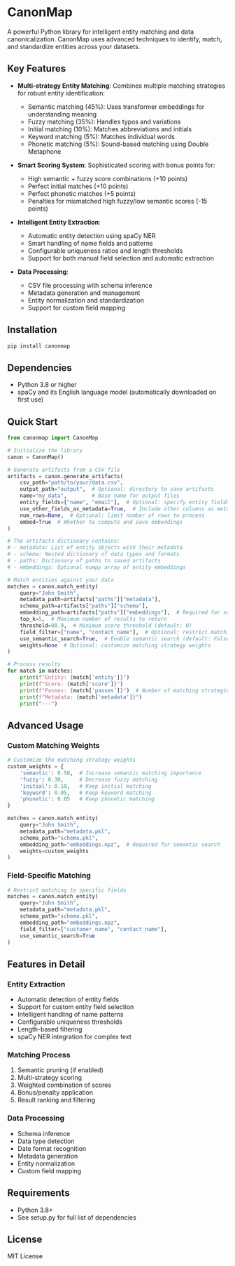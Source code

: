 # CanonMap

A powerful Python library for intelligent entity matching and data canonicalization. CanonMap uses advanced techniques to identify, match, and standardize entities across your datasets.

## Key Features

- **Multi-strategy Entity Matching**: Combines multiple matching strategies for robust entity identification:
  - Semantic matching (45%): Uses transformer embeddings for understanding meaning
  - Fuzzy matching (35%): Handles typos and variations
  - Initial matching (10%): Matches abbreviations and initials
  - Keyword matching (5%): Matches individual words
  - Phonetic matching (5%): Sound-based matching using Double Metaphone

- **Smart Scoring System**: Sophisticated scoring with bonus points for:
  - High semantic + fuzzy score combinations (+10 points)
  - Perfect initial matches (+10 points)
  - Perfect phonetic matches (+5 points)
  - Penalties for mismatched high fuzzy/low semantic scores (-15 points)

- **Intelligent Entity Extraction**:
  - Automatic entity detection using spaCy NER
  - Smart handling of name fields and patterns
  - Configurable uniqueness ratios and length thresholds
  - Support for both manual field selection and automatic extraction

- **Data Processing**:
  - CSV file processing with schema inference
  - Metadata generation and management
  - Entity normalization and standardization
  - Support for custom field mapping

## Installation

```bash
pip install canonmap
```

## Dependencies

- Python 3.8 or higher
- spaCy and its English language model (automatically downloaded on first use)

## Quick Start

```python
from canonmap import CanonMap

# Initialize the library
canon = CanonMap()

# Generate artifacts from a CSV file
artifacts = canon.generate_artifacts(
    csv_path="path/to/your/data.csv",
    output_path="output",  # Optional: directory to save artifacts
    name="my_data",        # Base name for output files
    entity_fields=["name", "email"],  # Optional: specify entity fields
    use_other_fields_as_metadata=True,  # Include other columns as metadata
    num_rows=None,  # Optional: limit number of rows to process
    embed=True  # Whether to compute and save embeddings
)

# The artifacts dictionary contains:
# - metadata: List of entity objects with their metadata
# - schema: Nested dictionary of data types and formats
# - paths: Dictionary of paths to saved artifacts
# - embeddings: Optional numpy array of entity embeddings

# Match entities against your data
matches = canon.match_entity(
    query="John Smith",
    metadata_path=artifacts["paths"]["metadata"],
    schema_path=artifacts["paths"]["schema"],
    embedding_path=artifacts["paths"]["embeddings"],  # Required for semantic search
    top_k=5,  # Maximum number of results to return
    threshold=80.0,  # Minimum score threshold (default: 0)
    field_filter=["name", "contact_name"],  # Optional: restrict matching to specific fields
    use_semantic_search=True,  # Enable semantic search (default: False)
    weights=None  # Optional: customize matching strategy weights
)

# Process results
for match in matches:
    print(f"Entity: {match['entity']}")
    print(f"Score: {match['score']}")
    print(f"Passes: {match['passes']}")  # Number of matching strategies that passed
    print(f"Metadata: {match['metadata']}")
    print("---")
```

## Advanced Usage

### Custom Matching Weights

```python
# Customize the matching strategy weights
custom_weights = {
    'semantic': 0.50,  # Increase semantic matching importance
    'fuzzy': 0.30,     # Decrease fuzzy matching
    'initial': 0.10,   # Keep initial matching
    'keyword': 0.05,   # Keep keyword matching
    'phonetic': 0.05   # Keep phonetic matching
}

matches = canon.match_entity(
    query="John Smith",
    metadata_path="metadata.pkl",
    schema_path="schema.pkl",
    embedding_path="embeddings.npz",  # Required for semantic search
    weights=custom_weights
)
```

### Field-Specific Matching

```python
# Restrict matching to specific fields
matches = canon.match_entity(
    query="John Smith",
    metadata_path="metadata.pkl",
    schema_path="schema.pkl",
    embedding_path="embeddings.npz",
    field_filter=["customer_name", "contact_name"],
    use_semantic_search=True
)
```

## Features in Detail

### Entity Extraction
- Automatic detection of entity fields
- Support for custom entity field selection
- Intelligent handling of name patterns
- Configurable uniqueness thresholds
- Length-based filtering
- spaCy NER integration for complex text

### Matching Process
1. Semantic pruning (if enabled)
2. Multi-strategy scoring
3. Weighted combination of scores
4. Bonus/penalty application
5. Result ranking and filtering

### Data Processing
- Schema inference
- Data type detection
- Date format recognition
- Metadata generation
- Entity normalization
- Custom field mapping

## Requirements

- Python 3.8+
- See setup.py for full list of dependencies

## License

MIT License 